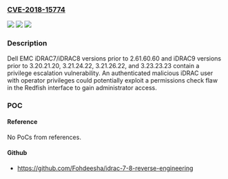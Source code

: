 ### [CVE-2018-15774](https://cve.mitre.org/cgi-bin/cvename.cgi?name=CVE-2018-15774)
![](https://img.shields.io/static/v1?label=Product&message=iDRAC%20&color=blue)
![](https://img.shields.io/static/v1?label=Version&message=iDRAC72.61.60.60%20&color=brighgreen)
![](https://img.shields.io/static/v1?label=Vulnerability&message=Privilege%20escalation%20vulnerability.%20&color=brighgreen)

### Description

Dell EMC iDRAC7/iDRAC8 versions prior to 2.61.60.60 and iDRAC9 versions prior to 3.20.21.20, 3.21.24.22, 3.21.26.22, and 3.23.23.23 contain a privilege escalation vulnerability. An authenticated malicious iDRAC user with operator privileges could potentially exploit a permissions check flaw in the Redfish interface to gain administrator access.

### POC

#### Reference
No PoCs from references.

#### Github
- https://github.com/Fohdeesha/idrac-7-8-reverse-engineering

